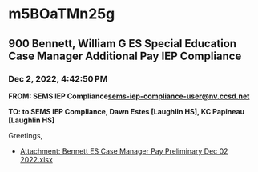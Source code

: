# m5BOaTMn25g
## 900 Bennett, William G ES Special Education Case Manager Additional Pay IEP Compliance
### Dec 2, 2022, 4:42:50 PM
**FROM: SEMS IEP Compliance<sems-iep-compliance-user@nv.ccsd.net>**

**TO: to SEMS IEP Compliance, Dawn Estes [Laughlin HS], KC Papineau [Laughlin HS]**


Greetings, 





* [Attachment: Bennett ES Case Manager Pay Preliminary Dec 02 2022.xlsx](m5BOaTMn25g-attachment-1.xlsx)
